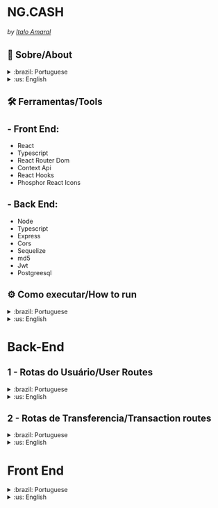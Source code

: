 # NG.CASH 
###### by _[Italo Amaral](https://www.linkedin.com/in/italo-rockenbach-594082132/)_


## 📃 Sobre/About
<details>
  <summary > :brazil: Portuguese </summary>
  <p>
    Estruturar uma aplicação web fullstack, dockerizada, cujo objetivo seja possibilitar que usuários da NG consigam realizar transferências internas entre si.
  </p>
</details>

<details>
  <summary > :us: English </summary>
  <p>
    Structuring a fullstack, dockerized web application, whose objective is to enable NG users to be able to perform internal transfers between themselves.
  </p>

  <p><strong>Note:</strong> the application is currently only in Brazilian Portuguese</p>
</details>

## 🛠️ Ferramentas/Tools

## - Front End:
  - React
  - Typescript
  - React Router Dom
  - Context Api
  - React Hooks
  - Phosphor React Icons
  
## - Back End:
  - Node
  - Typescript
  - Express
  - Cors
  - Sequelize
  - md5
  - Jwt
  - Postgreesql

## ⚙️ Como executar/How to run

<details>
  <summary>:brazil: Portuguese </summary>
Você precisa ter instalado as seguintes ferramentas: Git, Docker e Docker Compose

Será necessário que a porta 3000 e 3001 estejam disponíveis para a aplicação, Postgresql usará a porta 5432 e o PG Adming usará a 5050

1 - Clone o repositório em uma pasta de sua preferencia 
```
git@github.com:ItaloRAmaral/DesafioTecnico-NG.git
```
2 - Entre na pasta `app` e suba o dockercompose, todas as depêndencias serão automaticamente instaladas
```
npm run compose:up   // para subir a aplicação
npm run compose:down // para parar completamente a aplicação
```
3 - Após rodar o comando, aguarde um pouco que a aplicação irá ficar disponivel nas seguintes rotas:

  `- Front End: http://localhost:3000`

  `- Back End: http://localhost:3001`

<details>
  <summary> Observação</summary>
  <p> Caso algum container insita em ficar com o status unhealty, você pode ainda acessar a aplicação localmente, instalando as dependências, tanto no <code>/app/frontend</code> quanto no <code>/app/frontend</code></p>

  <p>E logo após a instalação das dependências, rode os comandos <code>npm start</code> no Front End e o comando <code>npm run dev</code> no back end</p>

</details>
</details>

<details>
  <summary>:us: English </summary>
You need to have the following tools installed: Git, Docker and Docker Compose

It will be necessary that the ports 3000 and 3001 are available for the application, Postgresql will use port 5432 and PG Adming will use 5050

1 - Clone the repository in a folder of your choice
```
git@github.com:ItaloRAmaral/DesafioTecnico-NG.git
```

2 - Enter the `app` folder and raise the dockercompose, all dependencies will be automatically installed
```
npm run compose:up   // to start the application
npm run compose:down // to stop the application completely
```

3 - After running the command, wait a while for the application to be available at the following routes:

  `- Front End: http://localhost:3000`

  `- Back End: http://localhost:3001`

<details>
  <summary>Note</summary>
  <p> If any container insists on staying with the unhealty status, you can still access the application locally, installing the dependencies, both in <code>/app/frontend</code> and in <code>/app/frontend</code></p>

  <p>And after installing the dependencies, run the <code>npm start</code> command on the Front End and the <code>npm run dev</code> command on the back end</p>
</details>
</details>


# Back-End

## 1 - Rotas do Usuário/User Routes

<details>
  <summary>:brazil: Portuguese </summary>

###  Login

| Método | Funcionalidade             | URL                              |
| ------ | -------------------------- | -------------------------------- |
| `POST` | Realiza o login do usuário | http://localhost:3001/user/login |

Nessa requisição `POST` é necessário informar o seguinte JSON:

```
{
  "username": "Nome do Usuário",
  "password": "senha_secreta"
}
```

Esta rota retorna o seguinte JSON:
```
{
	"token": 'token_ultra_secreto',
	"username": "Nome do Usuário"
}
```
### Register

| Método | Funcionalidade             | URL                                 |
| ------ | -------------------------- | ----------------------------------- |
| `POST` | Realiza o login do usuário | http://localhost:3001/user/register |

Nessa requisição `POST` é necessário informar o seguinte JSON:

```
{
  "username": "Nome do Usuário",
  "password": "senha_secreta"
}
```
Esta requisição retorna o seguinte JSON 
```
{
	"id": id do usuário,
	"username": "Nome do Usuário",
	"password": "senha_secreta",
	"accountId": o id da conta do usuário,
	"account": {
		"id": o id da conta do usuário,
		"balance": 100 // por padrão é colocado 100 reais de balance para todo novo usuário
	},
	"token": "token_ultra_secreto"
}
```


### Informações do usuário

| Método | Funcionalidade                                    | URL                                |
| ------ | ------------------------------------------------- | ---------------------------------- |
| `GET`  | Recupera as informações do usuário e da sua conta | http://localhost:3001/user/account |

É necesário o envio de um token válido atravéz do headers

Nessa requisição `GET` é retornada as seguintes informações

```
{
  "id": 1,
  "username": "Nome do Usuário",
  "accountId": 1,
  "account": {
    "balance": 100,
  }
}
```
</details>

<details>
  <summary>:us: English</summary>

###  Login

| Method | Functionality             | URL                              |
| ------ | -------------------------- | -------------------------------- |
| `POST` | Performs the user login | http://localhost:3001/user/login |

In this `POST` request it is necessary to inform the following
  
```
  {
    "username": "User Name",
    "password": "secret_password",
  }
```

This route returns the following JSON

```
{
	"token": 'secret_token',
	"username": "User Name",
}
```

### Register

| Method | Functionality             | URL                              |
| ------ | -------------------------- | -------------------------------- |
| `POST` | Register the new user | http://localhost:3001/user/register |

In this `POST` request it is necessary to inform the following

```
  {
    "username": "User Name",
    "password": "secret_password",
  }
```

This route returns the following JSON
```
{
	"id": User Id,
	"username": "User Name",
	"password": "user_password",
	"accountId": account_id,
	"account": {
		"id": account_id,
		"balance": 100 // by default is set 100 reals for every new user
	},
	"token": "secret_token"
}
```

### User information

| Method | Functionality             | URL                              |
| ------ | -------------------------- | -------------------------------- |
| `GET` | Get the user information | http://localhost:3001/user/account |

It is necessary to send a valid token through the headers

In this `GET` request is returned the following information

```
{
  "id": 1,
  "username": "User Name",
  "accountId": 1,
  "account": {
    "balance": 100,
  }
}
```
</details>

## 2 - Rotas de Transferencia/Transaction routes

<details>
  <summary>:brazil: Portuguese </summary>

Todos as rotas abaixo necessitam de um token válido, que é gerado no login do usário, para poderem funcionar. Este token deve ser passado pelo `header` da requisição na chave `authorization`. 

| Método | Funcionalidade                        | URL                               |
| ------ | ------------------------------------- | --------------------------------- |
| `POST`   | Cria uma nova transação entre contas | http://localhost:3001/transaction/deposit |

Nessa requisição `POST` é necessário informar o seguinte JSON:

```
{
 "username": "nome do usuário a ser transferido",
 "amount": 5 // valor a ser tranferido
}
```

Essa rota retorna o seguinte JSON:
```
{
	"id": id da transferencia,
	"creditedAccountId": id da conta da pessoa que recebeu a transferencia,
	"debitedAccountId": id da conta da pessoa que fez a transferencia,
	"value": "valor da transferencia",
	"createdAt": "2022-11-21T23:32:28.436Z"
}

```

| Método | Funcionalidade                                   | URL                                      |
| ------ | ------------------------------------------------ | ---------------------------------------- |
| `GET`    | Retorna todas as transações do usuário           | http://localhost:3001/transaction/:accountId        |


Nessa requisição `GET` é retornada as seguintes informações

```
[
 {
   "id": 1, // id do usuário que está transferindo
   "debitedAccountId": 1, // id da conta que está sendo debitada
   "creditedAccountId": 2, // id da conta que está sendo creditada
   "value": 50, // valor a ser tranferido
   "createdAt": "2022-11-21T18:26:01.271Z", // data da transferencia
   "debitedAccount": {
        "id": 1,
        "user": {
        "username": "nome do usuário" // nome do usuário que está tranferindo
        "id": 1,
        }
    },
    "creditedAccount": {
        "id": 2,
        "user": {
        "username": "nome do usário" // nome do usuário que está recebendo
        "id": 2,
        }
    }
]
```
</details>

<details>
  <summary>:us: English </summary>

All routes below need a valid token, which is generated in the user login, to work. This token must be passed through the request `header` in the `authorization` key.

| Method | Functionality             | URL                              |
| ------ | -------------------------- | -------------------------------- |
| `POST` | Create a new transaction between accounts | http://localhost:3001/transaction/deposit |

In this `POST` request it is necessary to inform the following

```
{
 "username": "user name to be transferred",
 "amount": 5 // value to be transferred
}
```

This route returns the following JSON

```
{
  "id": transfer id,
  "creditedAccountId": id of the account of the person who received the transfer,
  "debitedAccountId": id of the account of the person who made the transfer,
  "value": "transfer value",
  "createdAt": "2022-11-21T23:32:28.436Z"
}

```

| Method | Functionality             | URL                              |
| ------ | -------------------------- | -------------------------------- |
| `GET` | Returns all user transactions | http://localhost:3001/transaction/:accountId |

In this `GET` request is returned the following information

```
[
 {
   "id": 1, // user id that is transferring
   "debitedAccountId": 1, // id of the account being debited
   "creditedAccountId": 2, // id of the account being credited
   "value": 50, // value to be transferred
   "createdAt": "2022-11-21T18:26:01.271Z", // transfer date
   "debitedAccount": {
        "id": 1,
        "user": {
        "username": "user name" // user name that is transferring
        "id": 1,
        }
    },
    "creditedAccount": {
        "id": 2,
        "user": {
        "username": "user name" // user name that is receiving
        "id": 2,
        }
    }
]
```
</details>

# Front End

<details>
  <summary>:brazil: Portuguese </summary>
Para ter acesso ao front end da aplicação, basta apenas acessar o endereço `http://localhost:3000/`.

## 1 - Home Page
Página simples, que lembra o site oficial da _[NG.CASH](http://ng.cash)_, apenas o botão login está funcional. Os outros itens do header são apenas para contribuir com a estética.

Para realizar o login ou se cadastrar, basta clicar no botão `Login` que aparecerá um modal para você fazer o login, ou cadastro

<div align="center">
  <img src="./images/home-page.png" alt="Desafio NG.CASH - Home"/>
</div>

## 2 - Tela de Login e Cadastro

Para realizar o `login` é preciso digitar seu `username` com mais de 3 caracteres e sua `senha` com 8 caracteres, contendo letras maiúsculas, minúsculas e números. 

Caso ainda não tenha conta na NG é possível se cadastrar preenchendo o formulário ao lado sendo o `username` com mais de 3 caracteres e sua `senha` com 8 caracteres que deverá conter letras maiúsculas, minúsculas e números.

<div align="center">
  <img src="./images/login-cadastro.png" alt="Desafio NG.CASH - Registro"/>
</div>

## 3 - Dashboard do Usuário

Com o usuário logado, a tela principal apresenta: 

- saldo atual do usuário;

- Seção voltada à realização de transferências para outros usuários NG a partir do username de quem sofrerá o cash-in;

- Botão para realizar o log-out.

- Tabela de transações realizadas pelo usuário.

- Mecanismo para filtrar a tabela por data de transação e/ou transações do tipo cash-in/cash-out;

<p align="center">
  <img src="./images/dashboard.png" alt="Desafio NG.CASH - Tela Principal"/>
</p>

</details>

<details>
  <summary>:us: English </summary>

To access the front end of the application, just access the address `http://localhost:3000/`.

## 1 - Home Page

Simple page, which resembles the official website of _[NG.CASH](http://ng.cash)_, only the login button is functional. The other items in the header are only to contribute to the aesthetics.

To login or register, just click the `Login` button that will appear a modal for you to login, or register

<div align="center">
  <img src="./images/home-page.png" alt="Desafio NG.CASH - Home"/>
</div>

## 2 - Login and Registration Screen

To perform the `login` you must type your `username` with more than 3 characters and your `password` with 8 characters, containing uppercase, lowercase and numbers.

If you don't have an NG account yet, you can register by filling out the form on the side being the `username` with more than 3 characters and your `password` with 8 characters that must contain uppercase, lowercase and numbers.

<div align="center">
  <img src="./images/login-cadastro.png" alt="Desafio NG.CASH - Registro"/>
</div>

## 3 - User Dashboard

With the user logged in, the main screen presents:

- current balance of the user;

- Section aimed at making transfers to other NG users from the username of the one who will suffer the cash-in;

- Button to log out.

- Table of transactions made by the user.

- Mechanism to filter the table by transaction date and/or cash-in/cash-out transactions;

<div align="center">
  <img src="./images/dashboard.png" alt="Desafio NG.CASH - Tela Principal"/>
</div>
</details>
